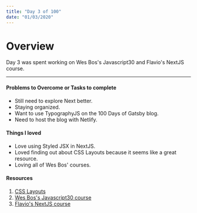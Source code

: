 ```yaml
---
title: "Day 3 of 100"
date: "01/03/2020"
---
```


# Overview
Day 3 was spent working on Wes Bos's Javascript30 and Flavio's NextJS course.

---

#### Problems to Overcome or Tasks to complete
- Still need to explore Next better.
- Staying organized.
- Want to use TypographyJS on the 100 Days of Gatsby blog.
- Need to host the blog with Netlify.

#### Things I loved
- Love using Styled JSX in NextJS.
- Loved finding out about CSS Layouts because it seems like a great resource.
- Loving all of Wes Bos' courses.

#### Resources
1. [CSS Layouts](https://csslayout.io/)
2. [Wes Bos's Javascript30 course](https://javascript30.com/)
3. [Flavio's NextJS course](https://nextjscourse.com/)